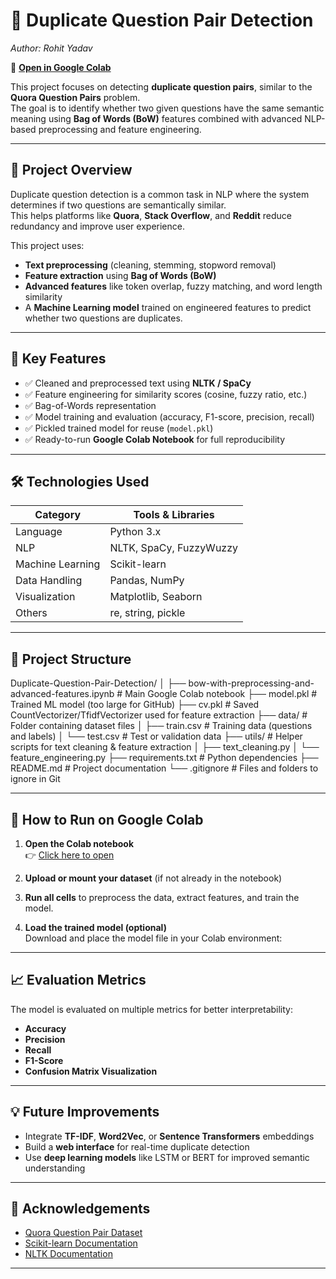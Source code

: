 # 🧠 Duplicate Question Pair Detection  
*Author: Rohit Yadav*  

📓 **[Open in Google Colab](https://colab.research.google.com/drive/1nYVucx_pr843eC9KNXRvO_dZ72ddMBU4?usp=sharing)**  

This project focuses on detecting **duplicate question pairs**, similar to the **Quora Question Pairs** problem.  
The goal is to identify whether two given questions have the same semantic meaning using **Bag of Words (BoW)** features combined with advanced NLP-based preprocessing and feature engineering.

---

## 📘 Project Overview  

Duplicate question detection is a common task in NLP where the system determines if two questions are semantically similar.  
This helps platforms like **Quora**, **Stack Overflow**, and **Reddit** reduce redundancy and improve user experience.

This project uses:
- **Text preprocessing** (cleaning, stemming, stopword removal)
- **Feature extraction** using **Bag of Words (BoW)**
- **Advanced features** like token overlap, fuzzy matching, and word length similarity
- A **Machine Learning model** trained on engineered features to predict whether two questions are duplicates.

---

## 🧩 Key Features  

- ✅ Cleaned and preprocessed text using **NLTK / SpaCy**
- ✅ Feature engineering for similarity scores (cosine, fuzzy ratio, etc.)
- ✅ Bag-of-Words representation
- ✅ Model training and evaluation (accuracy, F1-score, precision, recall)
- ✅ Pickled trained model for reuse (`model.pkl`)
- ✅ Ready-to-run **Google Colab Notebook** for full reproducibility

---

## 🛠️ Technologies Used  

| Category | Tools & Libraries |
|-----------|------------------|
| Language | Python 3.x |
| NLP | NLTK, SpaCy, FuzzyWuzzy |
| Machine Learning | Scikit-learn |
| Data Handling | Pandas, NumPy |
| Visualization | Matplotlib, Seaborn |
| Others | re, string, pickle |

---

## 📂 Project Structure  
Duplicate-Question-Pair-Detection/
│
├── bow-with-preprocessing-and-advanced-features.ipynb   # Main Google Colab notebook
├── model.pkl                                            # Trained ML model (too large for GitHub)
├── cv.pkl                                               # Saved CountVectorizer/TfidfVectorizer used for feature extraction
├── data/                                                # Folder containing dataset files
│   ├── train.csv                                        # Training data (questions and labels)
│   └── test.csv                                         # Test or validation data
├── utils/                                               # Helper scripts for text cleaning & feature extraction
│   ├── text_cleaning.py
│   └── feature_engineering.py
├── requirements.txt                                     # Python dependencies
├── README.md                                            # Project documentation
└── .gitignore                                           # Files and folders to ignore in Git

  
 





---

## 🚀 How to Run on Google Colab  
1. **Open the Colab notebook**  
   👉 [Click here to open](https://colab.research.google.com/drive/1nYVucx_pr843eC9KNXRvO_dZ72ddMBU4?usp=sharing)

2. **Upload or mount your dataset** (if not already in the notebook)

3. **Run all cells** to preprocess the data, extract features, and train the model.

4. **Load the trained model (optional)**  
   Download and place the model file in your Colab environment:

   
---

## 📈 Evaluation Metrics  

The model is evaluated on multiple metrics for better interpretability:

- **Accuracy**
- **Precision**
- **Recall**
- **F1-Score**
- **Confusion Matrix Visualization**

---

## 💡 Future Improvements  

- Integrate **TF-IDF**, **Word2Vec**, or **Sentence Transformers** embeddings  
- Build a **web interface** for real-time duplicate detection  
- Use **deep learning models** like LSTM or BERT for improved semantic understanding  

---

## 🙌 Acknowledgements  

- [Quora Question Pair Dataset](https://www.kaggle.com/c/quora-question-pairs)  
- [Scikit-learn Documentation](https://scikit-learn.org/stable/)  
- [NLTK Documentation](https://www.nltk.org/)  

---



 
